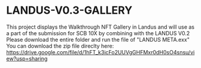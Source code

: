 # LANDUS-V0.3-GALLERY
 This project displays the Walkthrough NFT Gallery in Landus and will use as a part of the submission for SCB 10X by combining with the LANDUS V0.2
 Please download the entire folder and run the file of "LANDUS META.exx"
 You can download the zip file direclty here: https://drive.google.com/file/d/1hFT_k3icFo2UUVgGHFMxr0dH0sO4snsu/view?usp=sharing
